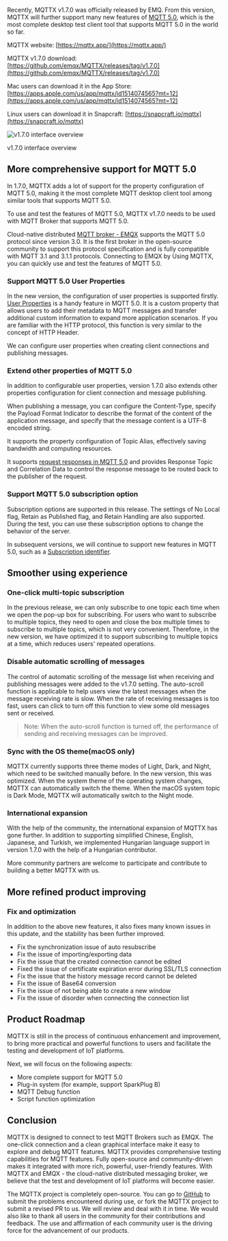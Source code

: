 Recently, MQTTX v1.7.0 was officially released by EMQ. From this version, MQTTX will further support many new features of [MQTT 5.0](https://www.emqx.com/en/blog/introduction-to-mqtt-5), which is the most complete desktop test client tool that supports MQTT 5.0 in the world so far.

 
MQTTX website: [https://mqttx.app/](https://mqttx.app/) 

MQTTX v1.7.0 download: [https://github.com/emqx/MQTTX/releases/tag/v1.7.0](https://github.com/emqx/MQTTX/releases/tag/v1.7.0) 

Mac users can download it in the App Store: [https://apps.apple.com/us/app/mqttx/id1514074565?mt=12](https://apps.apple.com/us/app/mqttx/id1514074565?mt=12) 

Linux users can download it in Snapcraft: [https://snapcraft.io/mqttx](https://snapcraft.io/mqttx)

![v1.7.0 interface overview](https://assets.emqx.com/images/5c6088dcd04edddd0bcf04895c030282.png)

v1.7.0 interface overview

## More comprehensive support for MQTT 5.0

In 1.7.0, MQTTX adds a lot of support for the property configuration of MQTT 5.0, making it the most complete MQTT desktop client tool among similar tools that supports MQTT 5.0.

To use and test the features of MQTT 5.0, MQTTX v1.7.0 needs to be used with MQTT Broker that supports MQTT 5.0.

Cloud-native distributed [MQTT broker - EMQX](https://www.emqx.io) supports the MQTT 5.0 protocol since version 3.0. It is the first broker in the open-source community to support this protocol specification and is fully compatible with MQTT 3.1 and 3.1.1 protocols. Connecting to EMQX by Using MQTTX, you can quickly use and test the features of MQTT 5.0.

### Support MQTT 5.0 User Properties

In the new version, the configuration of user properties is supported firstly. [User Properties](https://www.emqx.com/en/blog/mqtt5-user-properties) is a handy feature in MQTT 5.0. It is a custom property that allows users to add their metadata to MQTT messages and transfer additional custom information to expand more application scenarios. If you are familiar with the HTTP protocol, this function is very similar to the concept of HTTP Header.

We can configure user properties when creating client connections and publishing messages.

### Extend other properties of MQTT 5.0

In addition to configurable user properties, version 1.7.0 also extends other properties configuration for client connection and message publishing.

When publishing a message, you can configure the Content-Type, specify the Payload Format Indicator to describe the format of the content of the application message, and specify that the message content is a UTF-8 encoded string.

It supports the property configuration of Topic Alias, effectively saving bandwidth and computing resources.

It supports [request responses in MQTT 5.0](https://www.emqx.com/en/blog/mqtt5-request-response) and provides Response Topic and Correlation Data to control the response message to be routed back to the publisher of the request.

### Support MQTT 5.0 subscription option

Subscription options are supported in this release. The settings of No Local flag, Retain as Published flag, and Retain Handling are also supported. During the test, you can use these subscription options to change the behavior of the server.

In subsequent versions, we will continue to support new features in MQTT 5.0, such as a [Subscription identifier](https://www.emqx.com/en/blog/subscription-identifier-and-subscription-options).

 

## Smoother using experience

### One-click multi-topic subscription

In the previous release, we can only subscribe to one topic each time when we open the pop-up box for subscribing. For users who want to subscribe to multiple topics, they need to open and close the box multiple times to subscribe to multiple topics, which is not very convenient. Therefore, in the new version, we have optimized it to support subscribing to multiple topics at a time, which reduces users' repeated operations.

### Disable automatic scrolling of messages

The control of automatic scrolling of the message list when receiving and publishing messages were added to the v1.7.0 setting. The auto-scroll function is applicable to help users view the latest messages when the message receiving rate is slow. When the rate of receiving messages is too fast, users can click to turn off this function to view some old messages sent or received.

> Note: When the auto-scroll function is turned off, the performance of sending and receiving messages can be improved.

### Sync with the OS theme(macOS only)

MQTTX currently supports three theme modes of Light, Dark, and Night, which need to be switched manually before. In the new version, this was optimized. When the system theme of the operating system changes, MQTTX can automatically switch the theme. When the macOS system topic is Dark Mode, MQTTX will automatically switch to the Night mode.

### International expansion

With the help of the community, the international expansion of MQTTX has gone further. In addition to supporting simplified Chinese, English, Japanese, and Turkish, we implemented Hungarian language support in version 1.7.0 with the help of a Hungarian contributor.

More community partners are welcome to participate and contribute to building a better MQTTX with us.

## More refined product improving

### Fix and optimization

In addition to the above new features, it also fixes many known issues in this update, and the stability has been further improved.

- Fix the synchronization issue of auto resubscribe
- Fix the issue of importing/exporting data
- Fix the issue that the created connection cannot be edited
- Fixed the issue of certificate expiration error during SSL/TLS connection
- Fix the issue that the history message record cannot be deleted
- Fix the issue of Base64 conversion
- Fix the issue of not being able to create a new window
- Fix the issue of disorder when connecting the connection list

## Product Roadmap

MQTTX is still in the process of continuous enhancement and improvement, to bring more practical and powerful functions to users and facilitate the testing and development of IoT platforms.

Next, we will focus on the following aspects:

- More complete support for MQTT 5.0
- Plug-in system (for example, support SparkPlug B)
- MQTT Debug function
- Script function optimization

## Conclusion

MQTTX is designed to connect to test MQTT Brokers such as EMQX. The one-click connection and a clean graphical interface make it easy to explore and debug MQTT features. MQTTX provides comprehensive testing capabilities for MQTT features. Fully open-source and community-driven makes it integrated with more rich, powerful, user-friendly features. With MQTTX and EMQX - the cloud-native distributed messaging broker, we believe that the test and development of IoT platforms will become easier.

The MQTTX project is completely open-source. You can go to [GitHub](https://github.com/emqx/MQTTX/issues?q=is%3Aissue+is%3Aopen+sort%3Aupdated-desc) to submit the problems encountered during use, or fork the MQTTX project to submit a revised PR to us. We will review and deal with it in time. We would also like to thank all users in the community for their contributions and feedback. The use and affirmation of each community user is the driving force for the advancement of our products.
